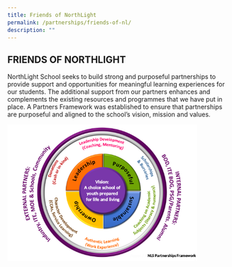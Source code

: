 ```yaml
---
title: Friends of NorthLight
permalink: /partnerships/friends-of-nl/
description: ""
---
```

## FRIENDS OF NORTHLIGHT

NorthLight School seeks to build strong and purposeful partnerships to provide support and opportunities for meaningful learning experiences for our students. The additional support from our partners enhances and complements the existing resources and programmes that we have put in place. A Partners Framework was established to ensure that partnerships are purposeful and aligned to the school’s vision, mission and values.

<img src="/images/NLS Partnership Framework.png" style="width:85%">